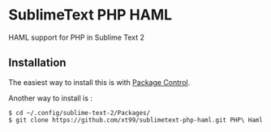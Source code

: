 SublimeText PHP HAML
====================

HAML support for PHP in Sublime Text 2


## Installation

The easiest way to install this is with [Package Control](http://wbond.net/sublime_packages/package_control).

Another way to install is : 

```
$ cd ~/.config/sublime-text-2/Packages/
$ git clone https://github.com/xt99/sublimetext-php-haml.git PHP\ Haml
```
